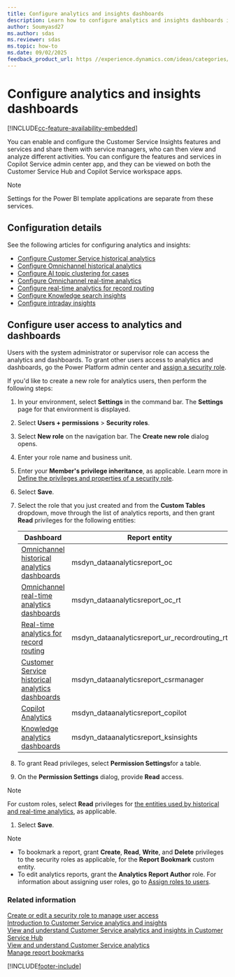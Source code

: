 ```yaml
---
title: Configure analytics and insights dashboards
description: Learn how to configure analytics and insights dashboards in Copilot Service admin center and Copilot Service workspace.
author: Soumyasd27
ms.author: sdas
ms.reviewer: sdas
ms.topic: how-to
ms.date: 09/02/2025
feedback_product_url: https //experience.dynamics.com/ideas/categories/list/?category=a7f4a807-de3b-eb11-a813-000d3a579c38&forum=b68e50a6-88d9-e811-a96b-000d3a1be7ad
---
```


# Configure analytics and insights dashboards

[!INCLUDE[cc-feature-availability-embedded](../../includes/cc-feature-availability.md)]


You can enable and configure the Customer Service Insights features and services and share them with service managers, who can then view and analyze different activities. You can configure the features and services in Copilot Service admin center app, and they can be viewed on both the Customer Service Hub and Copilot Service workspace apps.

> [!NOTE]
> Settings for the Power BI template applications are separate from these services.

## Configuration details

See the following articles for configuring analytics and insights:

- [Configure Customer Service historical analytics](configure-cs-historical-analytics-csh.md)  
- [Configure Omnichannel historical analytics](oc-historical-analytics-reports.md)  
- [Configure AI topic clustering for cases](configure-topics-clustering-cases-cs.md)  
- [Configure Omnichannel real-time analytics](enable-realtime-analytics-dashboard-administrator.md)
- [Configure real-time analytics for record routing](enable-record-routing.md#manage-real-time-analytics-for-record-routing)
- [Configure Knowledge search insights](enable-knowledge-search-insights.md)  
- [Configure intraday insights](../implement/configure-intraday-dashboard-supervisor.md)

## Configure user access to analytics and dashboards

Users with the system administrator or supervisor role can access the analytics and dashboards. To grant other users access to analytics and dashboards, go the Power Platform admin center and [assign a security role](/power-platform/admin/assign-security-roles?tabs=new#tabpanel_1_new).

If you'd like to create a new role for analytics users, then perform the following steps:

1. In your environment, select **Settings** in the command bar. The **Settings** page for that environment is displayed.
1. Select **Users + permissions** > **Security roles**.
1. Select **New role** on the navigation bar. The **Create new role** dialog opens.
1. Enter your role name and business unit.
1. Enter your **Member's privilege inheritance**, as applicable. Learn more in [Define the privileges and properties of a security role](/power-platform/admin/security-roles-privileges?tabs=new#define-the-privileges-and-properties-of-a-security-role).
1. Select **Save**.
1. Select the role that you just created and from the **Custom Tables** dropdown, move through the list of analytics reports, and then grant **Read** privileges for the following entities:

    |Dashboard  |Report entity  |
    |---------|---------|
    |[Omnichannel historical analytics dashboards](../use/omnichannel-analytics-insights.md)    |   msdyn_dataanalyticsreport_oc      |
    |[Omnichannel real-time analytics dashboards](../use/intro-realtime-analytics-dashboard.md)   |   msdyn_dataanalyticsreport_oc_rt      |
    |[Real-time analytics for record routing](../use/rr-overview.md#overview-of-real-time-analytics-for-record-routing)    |   msdyn_dataanalyticsreport_ur_recordrouting_rt      |
    |[Customer Service historical analytics dashboards](../use/customer-service-analytics-insights-csh.md)     |    msdyn_dataanalyticsreport_csrmanager     |
    |[Copilot Analytics ](../use/copilot-analytics-report.md#use-copilot-analytics-report)  |    msdyn_dataanalyticsreport_copilot     |
    |[Knowledge analytics dashboards](../use/knowledge-search-analytics-cs.md#introduction-to-knowledge-analytics)| msdyn_dataanalyticsreport_ksinsights |
1. To grant Read privileges, select **Permission Settings**for a table.
1. On the **Permission Settings** dialog, provide **Read** access.
> [!NOTE]
> For custom roles, select **Read** privileges for [the entities used by historical and real-time analytics](../use/dataverse-entities.md), as applicable.

1. Select **Save**.

> [!NOTE]
> - To bookmark a report, grant **Create**, **Read**, **Write**, and **Delete** privileges to the security roles as applicable, for the **Report Bookmark** custom entity.
> - To edit analytics reports, grant the **Analytics Report Author** role. For information about assigning user roles, go to [Assign roles to users](../implement/add-users-assign-roles.md#assign-roles-to-users).

### Related information

[Create or edit a security role to manage user access](/power-platform/admin/create-edit-security-role#create-a-security-role.md)  
[Introduction to Customer Service analytics and insights](../implement/customer-service-analytics.md)  
[View and understand Customer Service analytics and insights in Customer Service Hub](../use/customer-service-analytics-insights-csh.md)  
[View and understand Customer Service analytics](../implement/customer-service-analytics.md)  
[Manage report bookmarks](../use/manage-bookmarks.md)  

[!INCLUDE[footer-include](../../includes/footer-banner.md)]
